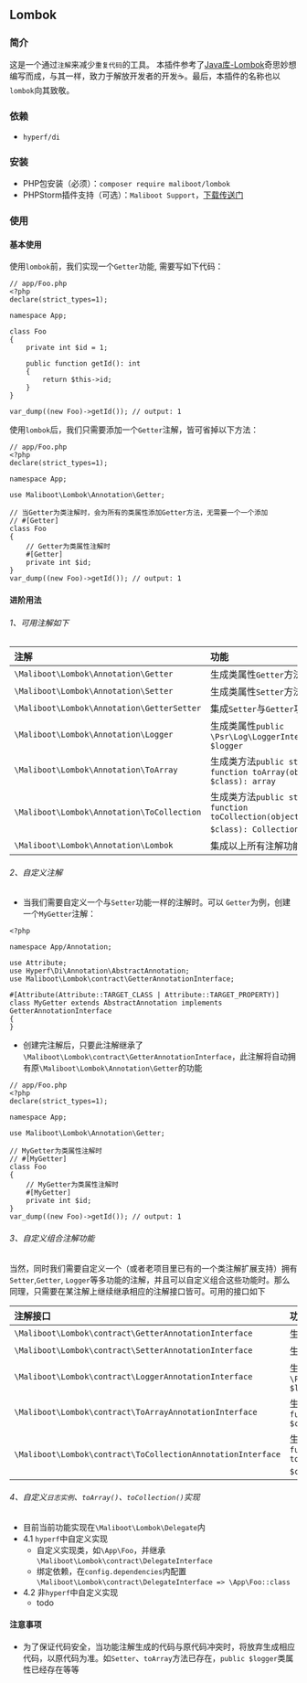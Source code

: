 ## Lombok

### 简介
这是一个通过`注解`来减少`重复代码`的工具。
本插件参考了[Java库-Lombok](https://projectlombok.org/)奇思妙想编写而成，与其一样，致力于解放开发者的开发☕️。最后，本插件的名称也以`lombok`向其致敬。

### 依赖
* `hyperf/di`

### 安装
- PHP包安装（必须）：`composer require maliboot/lombok`
- PHPStorm插件支持（可选）：`Maliboot Support`，[下载传送门]()

### 使用
#### 基本使用
使用`lombok`前，我们实现一个`Getter`功能, 需要写如下代码：
```
// app/Foo.php
<?php
declare(strict_types=1);

namespace App;

class Foo
{
    private int $id = 1;
    
    public function getId(): int
    {
        return $this->id;
    }
}

var_dump((new Foo)->getId()); // output: 1
```

使用`lombok`后，我们只需要添加一个`Getter`注解，皆可省掉以下方法：
```
// app/Foo.php
<?php
declare(strict_types=1);

namespace App;

use Maliboot\Lombok\Annotation\Getter;

// 当Getter为类注解时，会为所有的类属性添加Getter方法，无需要一个一个添加
// #[Getter]
class Foo
{
    // Getter为类属性注解时
    #[Getter]
    private int $id;
}
var_dump((new Foo)->getId()); // output: 1
```

#### 进阶用法
###### 1、可用注解如下

| 注解                                         | 功能                                                                      |
|:-------------------------------------------|:------------------------------------------------------------------------|
| `\Maliboot\Lombok\Annotation\Getter`       | 生成类属性`Getter`方法                                                         |
| `\Maliboot\Lombok\Annotation\Setter`       | 生成类属性`Setter`方法                                                         |
| `\Maliboot\Lombok\Annotation\GetterSetter` | 集成`Setter`与`Getter`功能                                                   |
| `\Maliboot\Lombok\Annotation\Logger`       | 生成类属性`public \Psr\Log\LoggerInterface $logger`                          |
| `\Maliboot\Lombok\Annotation\ToArray`      | 生成类方法`public static function toArray(object $class): array`             |
| `\Maliboot\Lombok\Annotation\ToCollection` | 生成类方法`public static function toCollection(object $class): Collection`方法 |
| `\Maliboot\Lombok\Annotation\Lombok`       | 集成以上所有注解功能                                                              |

###### 2、自定义注解
* 当我们需要自定义一个与`Setter`功能一样的注解时。可以 `Getter`为例，创建一个`MyGetter`注解：
```
<?php

namespace App/Annotation;

use Attribute;
use Hyperf\Di\Annotation\AbstractAnnotation;
use Maliboot\Lombok\contract\GetterAnnotationInterface;

#[Attribute(Attribute::TARGET_CLASS | Attribute::TARGET_PROPERTY)]
class MyGetter extends AbstractAnnotation implements GetterAnnotationInterface
{
}
```

* 创建完注解后，只要此注解继承了`\Maliboot\Lombok\contract\GetterAnnotationInterface`，此注解将自动拥有原`\Maliboot\Lombok\Annotation\Getter`的功能
```
// app/Foo.php
<?php
declare(strict_types=1);

namespace App;

use Maliboot\Lombok\Annotation\Getter;

// MyGetter为类属性注解时
// #[MyGetter]
class Foo
{
    // MyGetter为类属性注解时
    #[MyGetter]
    private int $id;
}
var_dump((new Foo)->getId()); // output: 1
```

###### 3、自定义组合注解功能
当然，同时我们需要自定义一个（或者老项目里已有的一个类注解扩展支持）拥有`Setter`,`Getter`, `Logger`等多功能的注解，并且可以自定义组合这些功能时。那么同理，只需要在某注解上继续继承相应的注解接口皆可。可用的接口如下

| 注解接口                                                        | 功能                                                                      |
|:------------------------------------------------------------|:------------------------------------------------------------------------|
| `\Maliboot\Lombok\contract\GetterAnnotationInterface`       | 生成类属性`Getter`方法                                                         |
| `\Maliboot\Lombok\contract\SetterAnnotationInterface`       | 生成类属性`Setter`方法                                                         |
| `\Maliboot\Lombok\contract\LoggerAnnotationInterface`       | 生成类属性`public \Psr\Log\LoggerInterface $logger`                          |
| `\Maliboot\Lombok\contract\ToArrayAnnotationInterface`      | 生成类方法`public static function toArray(object $class): array`             |
| `\Maliboot\Lombok\contract\ToCollectionAnnotationInterface` | 生成类方法`public static function toCollection(object $class): Collection`方法 |

###### 4、自定义`日志实例`、`toArray()`、`toCollection()`实现
* 目前当前功能实现在`\Maliboot\Lombok\Delegate`内
* 4.1 `hyperf`中自定义实现
  * 自定义实现类，如`\App\Foo`，并继承`\Maliboot\Lombok\contract\DelegateInterface`
  * 绑定依赖，在`config.dependencies`内配置`\Maliboot\Lombok\contract\DelegateInterface => \App\Foo::class`
* 4.2 非`hyperf`中自定义实现
  * todo

#### 注意事项
* 为了保证代码安全，当功能注解生成的代码与原代码冲突时，将放弃生成相应代码，以原代码为准。如`Setter`、`toArray`方法已存在，`public $logger`类属性已经存在等等